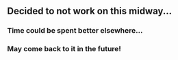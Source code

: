 ## Decided to not work on this midway...
### Time could be spent better elsewhere...
### May come back to it in the future!